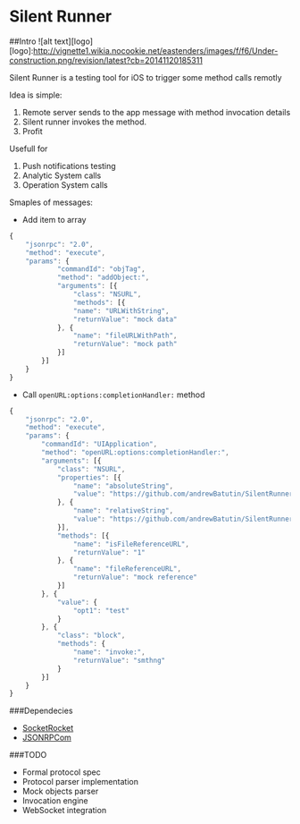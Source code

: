 # Silent Runner

##Intro
![alt text][logo]
[logo]:http://vignette1.wikia.nocookie.net/eastenders/images/f/f6/Under-construction.png/revision/latest?cb=20141120185311

Silent Runner is a testing tool for iOS to trigger some method calls remotly

Idea is simple: 
1. Remote server sends to the app message with method invocation details
2. Silent runner invokes the method.
3. Profit

Usefull for
1.	Push notifications testing
2. Analytic System calls
3. Operation System calls

Smaples of messages:

* Add item to array
```javascript
{
	"jsonrpc": "2.0",
	"method": "execute",
	"params": { 
			"commandId": "objTag",
			"method": "addObject:",
			"arguments": [{
				"class": "NSURL",
				"methods": [{
				"name": "URLWithString",
				"returnValue": "mock data"
			}, {
				"name": "fileURLWithPath",
				"returnValue": "mock path"
			}]
		}]
	}
}
```

* Call `openURL:options:completionHandler:` method
```javascript
{
    "jsonrpc": "2.0",
    "method": "execute",
    "params": {
        "commandId": "UIApplication",
        "method": "openURL:options:completionHandler:",
        "arguments": [{
            "class": "NSURL",
            "properties": [{
                "name": "absoluteString",
                "value": "https://github.com/andrewBatutin/SilentRunner"
            }, {
                "name": "relativeString",
                "value": "https://github.com/andrewBatutin/SilentRunner"
            }],
            "methods": [{
                "name": "isFileReferenceURL",
                "returnValue": "1"
            }, {
                "name": "fileReferenceURL",
                "returnValue": "mock reference"
            }]
        }, {
            "value": {
                "opt1": "test"
            }
        }, {
            "class": "block",
            "methods": {
                "name": "invoke:",
                "returnValue": "smthng"
            }
        }]
    }
}
```


###Dependecies
* [SocketRocket](https://github.com/facebook/SocketRocket)
* [JSONRPCom](https://github.com/andrewBatutin/JSONRPCom)

###TODO

* Formal protocol spec
* Protocol parser implementation
* Mock objects parser
* Invocation engine
* WebSocket integration

 